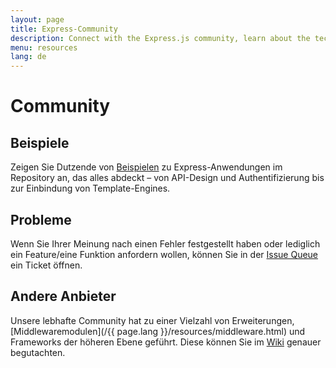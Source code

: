 ```yaml
---
layout: page
title: Express-Community
description: Connect with the Express.js community, learn about the technical committee, find resources, explore community-contributed modules, and get involved in discussions.
menu: resources
lang: de
---
```


# Community

## Beispiele

Zeigen Sie Dutzende von [Beispielen](https://github.com/expressjs/express/tree/master/examples) zu Express-Anwendungen im Repository an, das alles abdeckt – von API-Design und Authentifizierung bis zur Einbindung von Template-Engines.

## Probleme

Wenn Sie Ihrer Meinung nach einen Fehler festgestellt haben oder lediglich ein Feature/eine Funktion anfordern wollen, können Sie in der [Issue Queue](https://github.com/expressjs/express/issues) ein Ticket öffnen.

## Andere Anbieter

Unsere lebhafte Community hat zu einer Vielzahl von Erweiterungen, [Middlewaremodulen](/{{ page.lang }}/resources/middleware.html) und Frameworks der höheren Ebene geführt. Diese können Sie im
[Wiki](https://github.com/expressjs/express/wiki) genauer begutachten.

